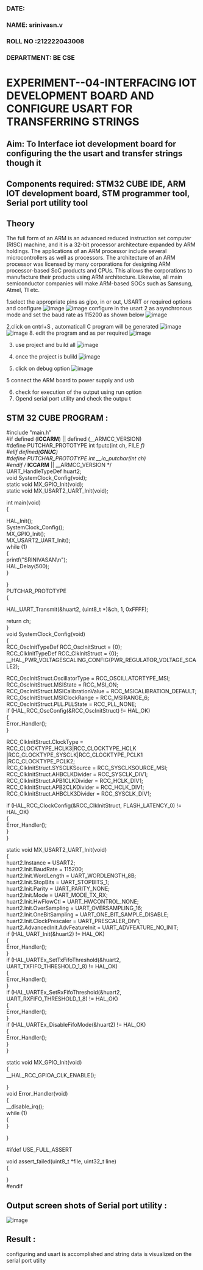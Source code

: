 
###  DATE: 

###  NAME: srinivasn.v
###  ROLL NO :212222043008 
###  DEPARTMENT: BE CSE

# EXPERIMENT--04-INTERFACING IOT DEVELOPMENT BOARD AND CONFIGURE USART FOR TRANSFERRING STRINGS 
## Aim: To Interface iot development board for configuring the the usart and transfer strings though it 
## Components required: STM32 CUBE IDE, ARM IOT development board,  STM programmer tool, Serial port utility tool 
## Theory 
The full form of an ARM is an advanced reduced instruction set computer (RISC) machine, and it is a 32-bit processor architecture expanded by ARM holdings. The applications of an ARM processor include several microcontrollers as well as processors. The architecture of an ARM processor was licensed by many corporations for designing ARM processor-based SoC products and CPUs. This allows the corporations to manufacture their products using ARM architecture. Likewise, all main semiconductor companies will make ARM-based SOCs such as Samsung, Atmel, TI etc.


1.select the appropriate pins as gipo, in or out, USART or required options and configure 
![image](https://user-images.githubusercontent.com/36288975/226189403-f7179f1a-3eae-4637-826b-ab4ec35ba1e1.png)
![image](https://user-images.githubusercontent.com/36288975/226189425-2b2414ce-49b3-4b61-a260-c658cb2e4152.png)
configure in the usart 2 as asynchronous mode and set the baud rate as 115200 as shown below 
![image](https://user-images.githubusercontent.com/36288975/234776631-d6a84ef4-904c-4eac-98ed-ab6253e9379c.png)

  
2.click on cntrl+S , automaticall C program will be generated 
![image](https://user-images.githubusercontent.com/36288975/226189443-8b43451d-0b14-47e4-a20b-cc09c6ad8458.png)
![image](https://user-images.githubusercontent.com/36288975/226189450-85ffa969-2ffb-4788-81e5-72d60fdda0f1.png)
8. edit the program and as per required 
![image](https://user-images.githubusercontent.com/36288975/226189461-a573e62f-a109-4631-a250-a20925758fe0.png)

3. use project and build all 
![image](https://user-images.githubusercontent.com/36288975/226189554-3f7101ac-3f41-48fc-abc7-480bd6218dec.png)
10. once the project is bulild 
![image](https://user-images.githubusercontent.com/36288975/226189577-c61cc1eb-3990-4968-8aa6-aefffc766b70.png)

4. click on debug option 
![image](https://user-images.githubusercontent.com/36288975/226189625-37daa9a3-62e9-42b5-a5ce-2ac63345905b.png)

5 connect the  ARM board to power supply and usb 


6. check for execution of the output using run option
7. Opend serial port utility and check the outpu t



## STM 32 CUBE PROGRAM :
#include "main.h"    
#if defined (__ICCARM__) || defined (__ARMCC_VERSION)   
#define PUTCHAR_PROTOTYPE int fputc(int ch, FILE *f)   
#elif defined(__GNUC__)   
#define PUTCHAR_PROTOTYPE int __io_putchar(int ch)   
#endif /* __ICCARM__ || __ARMCC_VERSION */   
UART_HandleTypeDef huart2;   
void SystemClock_Config(void);   
static void MX_GPIO_Init(void);   
static void MX_USART2_UART_Init(void);    

int main(void)     
{   
 
  HAL_Init();   
  SystemClock_Config();   
  MX_GPIO_Init();   
  MX_USART2_UART_Init();   
  while (1)   
  {   
	  printf("SRINIVASAN\n");    
	  HAL_Delay(500);    
  }    
  
}    
PUTCHAR_PROTOTYPE   
{    

  HAL_UART_Transmit(&huart2, (uint8_t *)&ch, 1, 0xFFFF);    

  return ch;    
}   
void SystemClock_Config(void)     
{   
  RCC_OscInitTypeDef RCC_OscInitStruct = {0};   
  RCC_ClkInitTypeDef RCC_ClkInitStruct = {0};   
  __HAL_PWR_VOLTAGESCALING_CONFIG(PWR_REGULATOR_VOLTAGE_SCALE2);   
  
  RCC_OscInitStruct.OscillatorType = RCC_OSCILLATORTYPE_MSI;   
  RCC_OscInitStruct.MSIState = RCC_MSI_ON;    
  RCC_OscInitStruct.MSICalibrationValue = RCC_MSICALIBRATION_DEFAULT;    
  RCC_OscInitStruct.MSIClockRange = RCC_MSIRANGE_6;   
  RCC_OscInitStruct.PLL.PLLState = RCC_PLL_NONE;   
  if (HAL_RCC_OscConfig(&RCC_OscInitStruct) != HAL_OK)   
  {    
    Error_Handler();   
  }    
  
  RCC_ClkInitStruct.ClockType = RCC_CLOCKTYPE_HCLK3|RCC_CLOCKTYPE_HCLK   
                              |RCC_CLOCKTYPE_SYSCLK|RCC_CLOCKTYPE_PCLK1   
                              |RCC_CLOCKTYPE_PCLK2;   
  RCC_ClkInitStruct.SYSCLKSource = RCC_SYSCLKSOURCE_MSI;    
  RCC_ClkInitStruct.AHBCLKDivider = RCC_SYSCLK_DIV1;   
  RCC_ClkInitStruct.APB1CLKDivider = RCC_HCLK_DIV1;    
  RCC_ClkInitStruct.APB2CLKDivider = RCC_HCLK_DIV1;    
  RCC_ClkInitStruct.AHBCLK3Divider = RCC_SYSCLK_DIV1;    

  if (HAL_RCC_ClockConfig(&RCC_ClkInitStruct, FLASH_LATENCY_0) != HAL_OK)    
  {   
    Error_Handler();    
  }   
}   

static void MX_USART2_UART_Init(void)   
{   
  huart2.Instance = USART2;    
  huart2.Init.BaudRate = 115200;   
  huart2.Init.WordLength = UART_WORDLENGTH_8B;   
  huart2.Init.StopBits = UART_STOPBITS_1;   
  huart2.Init.Parity = UART_PARITY_NONE;    
  huart2.Init.Mode = UART_MODE_TX_RX;    
  huart2.Init.HwFlowCtl = UART_HWCONTROL_NONE;    
  huart2.Init.OverSampling = UART_OVERSAMPLING_16;    
  huart2.Init.OneBitSampling = UART_ONE_BIT_SAMPLE_DISABLE;    
  huart2.Init.ClockPrescaler = UART_PRESCALER_DIV1;   
  huart2.AdvancedInit.AdvFeatureInit = UART_ADVFEATURE_NO_INIT;   
  if (HAL_UART_Init(&huart2) != HAL_OK)   
  {   
    Error_Handler();    
  }   
  if (HAL_UARTEx_SetTxFifoThreshold(&huart2, UART_TXFIFO_THRESHOLD_1_8) != HAL_OK)   
  {   
    Error_Handler();   
  }   
  if (HAL_UARTEx_SetRxFifoThreshold(&huart2, UART_RXFIFO_THRESHOLD_1_8) != HAL_OK)   
  {   
    Error_Handler();   
  }    
  if (HAL_UARTEx_DisableFifoMode(&huart2) != HAL_OK)    
  {   
    Error_Handler();   
  }   
}   

static void MX_GPIO_Init(void)    
{   
  __HAL_RCC_GPIOA_CLK_ENABLE();   

}    
void Error_Handler(void)   
{   
  __disable_irq();    
  while (1)   
  {    
  }    
 
}     

#ifdef  USE_FULL_ASSERT   

void assert_failed(uint8_t *file, uint32_t line)    
{     
  
}     
#endif    



## Output screen shots of Serial port utility   :



![image](https://github.com/srinivasanvaiyali/-EXPERIMENT--03-INTERFACE-IOT-BOARD-AND-CONFIGURE-USART-TO-TRANSFER-STRINGS-/assets/145117665/0d6adc03-bd42-4ce9-a07b-8b7f73188e1f)

 
 
 
 
## Result :
configuring and usart is accomplished and string data is visualized on the serial port utilty
